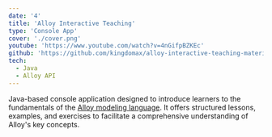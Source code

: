 ```yaml
---
date: '4'
title: 'Alloy Interactive Teaching'
type: 'Console App'
cover: './cover.png'
youtube: 'https://www.youtube.com/watch?v=4nGifpBZKEc'
github: 'https://github.com/kingdomax/alloy-interactive-teaching-material'
tech:
  - Java
  - Alloy API
---
```


Java-based console application designed to introduce learners to the fundamentals of the [Alloy modeling language](https://alloytools.org). It offers structured lessons, examples, and exercises to facilitate a comprehensive understanding of Alloy's key concepts.​

